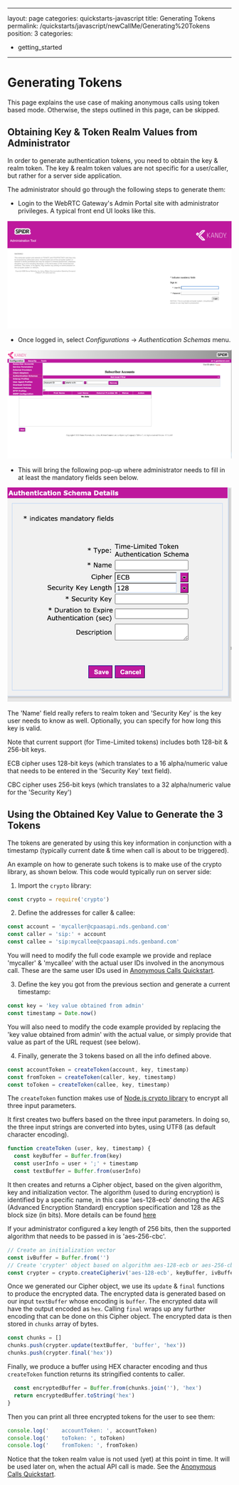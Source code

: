 [COPYRIGHT © 2023 RIBBON COMMUNICATIONS OPERATING COMPANY, INC. ALL RIGHTS RESERVED]: #
---
layout: page
categories: quickstarts-javascript
title: Generating Tokens
permalink: /quickstarts/javascript/newCallMe/Generating%20Tokens
position: 3
categories:
  - getting_started
---

# Generating Tokens

This page explains the use case of making anonymous calls using token based mode. Otherwise, the steps outlined in this page, can be skipped.

## Obtaining Key & Token Realm Values from Administrator

In order to generate authentication tokens, you need to obtain the key & realm token.
The key & realm token values are not specific for a user/caller, but rather for a server side application.

The administrator should go through the following steps to generate them:

- Login to the WebRTC Gateway's Admin Portal site with administrator privileges. A typical front end UI looks like this.

![Admin Portal](admin_portal.png)

- Once logged in, select _Configurations_ -> _Authentication Schemas_ menu.

![Selecting Schemas](selecting_auth_schemas.png)

- This will bring the following pop-up where administrator needs to fill in at least the mandatory fields seen below.

![Provide the key & token realm](provisioning_&_saving_key_and_realm.png)

The 'Name' field really refers to realm token and 'Security Key' is the key user needs to know as well. Optionally, you can specify for how long this key is valid.

Note that current support (for Time-Limited tokens) includes both 128-bit & 256-bit keys.

ECB cipher uses 128-bit keys (which translates to a 16 alpha/numeric value that needs to be entered in the 'Security Key' text field).

CBC cipher uses 256-bit keys (which translates to a 32 alpha/numeric value for the 'Security Key')

## Using the Obtained Key Value to Generate the 3 Tokens

The tokens are generated by using this key information in conjunction with a timestamp (typically current date & time when call is about to be triggered).

An example on how to generate such tokens is to make use of the crypto library, as shown below.
This code would typically run on server side:

1. Import the `crypto` library:

```javascript
const crypto = require('crypto')
```

2. Define the addresses for caller & callee:

```javascript
const account = 'mycaller@cpaasapi.nds.genband.com'
const caller = 'sip:' + account
const callee = 'sip:mycallee@cpaasapi.nds.genband.com'
```

You will need to modify the full code example we provide and replace 'mycaller' & 'mycallee' with the actual user IDs involved in the anonymous call. These are the same user IDs used in [Anonymous Calls Quickstart](Anonymous%20Calls).

3. Define the key you got from the previous section and generate a current timestamp:

```javascript
const key = 'key value obtained from admin'
const timestamp = Date.now()
```

You will also need to modify the code example provided by replacing the 'key value obtained from admin' with the actual value, or simply provide that value as part of the URL request (see below).

4. Finally, generate the 3 tokens based on all the info defined above.

```javascript
const accountToken = createToken(account, key, timestamp)
const fromToken = createToken(caller, key, timestamp)
const toToken = createToken(callee, key, timestamp)
```

The `createToken` function makes use of [Node.js crypto library](https://nodejs.org/api/crypto.html#crypto_crypto) to encrypt all three input parameters.

It first creates two buffers based on the three input parameters. In doing so, the three input strings are converted into bytes, using UTF8 (as default character encoding).

```javascript
function createToken (user, key, timestamp) {
  const keyBuffer = Buffer.from(key)
  const userInfo = user + ';' + timestamp
  const textBuffer = Buffer.from(userInfo)
```

It then creates and returns a Cipher object, based on the given algorithm, key and initialization vector. The algorithm (used to during encryption) is identified by a specific name, in this case 'aes-128-ecb' denoting the AES (Advanced Encryption Standard) encryption specification and 128 as the block size (in bits). More details can be found [here](https://en.wikipedia.org/wiki/Advanced_Encryption_Standard)

If your administrator configured a key length of 256 bits, then the supported algorithm that needs to be passed in is 'aes-256-cbc'.

```javascript
// Create an initialization vector
const ivBuffer = Buffer.from('')
// Create 'crypter' object based on algorithm aes-128-ecb or aes-256-cbc
const crypter = crypto.createCipheriv('aes-128-ecb', keyBuffer, ivBuffer)
```

Once we generated our Cipher object, we use its `update` & `final` functions to produce the encrypted data. The encrypted data is generated based on our input `textBuffer` whose encoding is `buffer`. The encrypted data will have the output encoded as `hex`. Calling `final` wraps up any further encoding that can be done on this Cipher object. The encrypted data is then stored in `chunks` array of bytes.

```javascript
const chunks = []
chunks.push(crypter.update(textBuffer, 'buffer', 'hex'))
chunks.push(crypter.final('hex'))
```

Finally, we produce a buffer using HEX character encoding and thus `createToken` function returns its stringified contents to caller.

```javascript
  const encryptedBuffer = Buffer.from(chunks.join(''), 'hex')
  return encryptedBuffer.toString('hex')
}
```

Then you can print all three encrypted tokens for the user to see them:

```javascript
console.log('    accountToken: ', accountToken)
console.log('    toToken: ', toToken)
console.log('    fromToken: ', fromToken)
```

Notice that the token realm value is not used (yet) at this point in time. It will be used later on, when the actual API call is made. See the [Anonymous Calls Quickstart](Anonymous%20Calls).

[COPYRIGHT © 2023 RIBBON COMMUNICATIONS OPERATING COMPANY, INC. ALL RIGHTS RESERVED]: #

